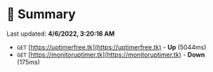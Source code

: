 # 📖 Summary
Last updated: **4/6/2022, 3:20:16 AM**

- `GET` [https://uptimerfree.tk](https://uptimerfree.tk) - **Up** (5044ms)
- `GET` [https://monitoruptimer.tk](https://monitoruptimer.tk) - **Down** (175ms)
